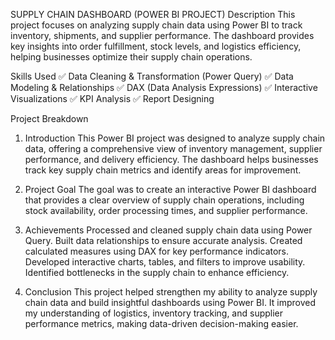 SUPPLY CHAIN DASHBOARD (POWER BI PROJECT)
Description
This project focuses on analyzing supply chain data using Power BI to track inventory, shipments, and supplier performance. The dashboard provides key insights into order fulfillment, stock levels, and logistics efficiency, helping businesses optimize their supply chain operations.

Skills Used
✅ Data Cleaning & Transformation (Power Query)
✅ Data Modeling & Relationships
✅ DAX (Data Analysis Expressions)
✅ Interactive Visualizations
✅ KPI Analysis
✅ Report Designing

Project Breakdown
1. Introduction
This Power BI project was designed to analyze supply chain data, offering a comprehensive view of inventory management, supplier performance, and delivery efficiency. The dashboard helps businesses track key supply chain metrics and identify areas for improvement.

2. Project Goal
The goal was to create an interactive Power BI dashboard that provides a clear overview of supply chain operations, including stock availability, order processing times, and supplier performance.

3. Achievements
Processed and cleaned supply chain data using Power Query.
Built data relationships to ensure accurate analysis.
Created calculated measures using DAX for key performance indicators.
Developed interactive charts, tables, and filters to improve usability.
Identified bottlenecks in the supply chain to enhance efficiency.
4. Conclusion
This project helped strengthen my ability to analyze supply chain data and build insightful dashboards using Power BI. It improved my understanding of logistics, inventory tracking, and supplier performance metrics, making data-driven decision-making easier.
